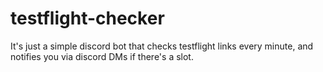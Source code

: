 # testflight-checker
It's just a simple discord bot that checks testflight links every minute, and notifies you via discord DMs if there's a slot.
